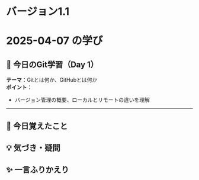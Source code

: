 # バージョン1.1

# 2025-04-07 の学び

## 📘 今日のGit学習（Day 1）

**テーマ**：Gitとは何か、GitHubとは何か  
**ポイント**：  
- バージョン管理の概要、ローカルとリモートの違いを理解

---

## 🧠 今日覚えたこと

## 💡 気づき・疑問

## ✨ 一言ふりかえり
